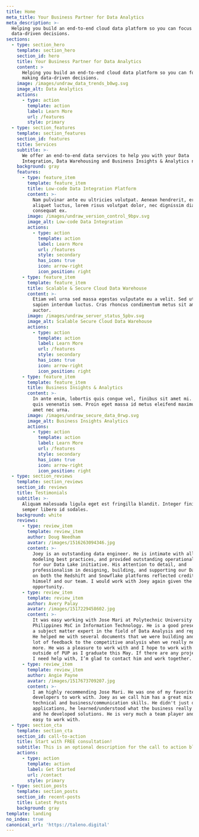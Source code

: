 ```yaml
---
title: Home
meta_title: Your Business Partner for Data Analytics
meta_description: >-
  Helping you build an end-to-end cloud data platform so you can focus on making
  data-driven decisions.
sections:
  - type: section_hero
    template: section_hero
    section_id: hero
    title: Your Business Partner for Data Analytics
    content: >
      Helping you build an end-to-end cloud data platform so you can focus on
      making data-driven decisions.
    image: /images/undraw_data_trends_b0wg.svg
    image_alt: Data Analytics
    actions:
      - type: action
        template: action
        label: Learn More
        url: /features
        style: primary
  - type: section_features
    template: section_features
    section_id: features
    title: Services
    subtitle: >-
      We offer an end-to-end data services to help you with your Data
      Integration, Data Warehousing and Business Insights & Analytics needs.
    background: gray
    features:
      - type: feature_item
        template: feature_item
        title: Low-code Data Integration Platform
        content: >-
          Nam pulvinar ante eu ultricies volutpat. Aenean hendrerit, eros sed
          aliquet luctus, lorem risus volutpat dolor, nec dignissim diam neque
          consequat ex.
        image: /images/undraw_version_control_9bpv.svg
        image_alt: Low-code Data Integration
        actions:
          - type: action
            template: action
            label: Learn More
            url: /features
            style: secondary
            has_icon: true
            icon: arrow-right
            icon_position: right
      - type: feature_item
        template: feature_item
        title: Scalable & Secure Cloud Data Warehouse
        content: >-
          Etiam vel urna sed massa egestas vulputate eu a velit. Sed ut nisl nec
          sapien interdum luctus. Cras rhoncus condimentum metus sit amet
          auctor.
        image: /images/undraw_server_status_5pbv.svg
        image_alt: Scalable Secure Cloud Data Warehouse
        actions:
          - type: action
            template: action
            label: Learn More
            url: /features
            style: secondary
            has_icon: true
            icon: arrow-right
            icon_position: right
      - type: feature_item
        template: feature_item
        title: Business Insights & Analytics
        content: >-
          In ante enim, lobortis quis congue vel, finibus sit amet mi. Aenean
          quis venenatis sem. Proin eget massa id metus eleifend maximus sit
          amet nec urna.
        image: /images/undraw_secure_data_0rwp.svg
        image_alt: Business Insights Analytics
        actions:
          - type: action
            template: action
            label: Learn More
            url: /features
            style: secondary
            has_icon: true
            icon: arrow-right
            icon_position: right
  - type: section_reviews
    template: section_reviews
    section_id: reviews
    title: Testimonials
    subtitle: >-
      Aliquam malesuada ligula eget est fringilla blandit. Integer finibus
      semper libero id sodales. 
    background: white
    reviews:
      - type: review_item
        template: review_item
        author: Doug Needham
        avatar: /images/1516263094346.jpg
        content: >-
          Joey is an outstanding data engineer. He is intimate with all the data
          modeling best practices, and provided outstanding operational support
          for our Data Lake initiative. His attention to detail, and
          professionalism in designing, building, and supporting our Data Lake
          on both the Redshift and Snowflake platforms reflected credit upon
          himself and our team. I would work with Joey again given the
          opportunity.
      - type: review_item
        template: review_item
        author: Avery Palay
        avatar: /images/1517229458602.jpg
        content: >-
          It was easy working with Jose Mari at Polytechnic University of the
          Philippines MsC in Information Technology. He is a good presenter and
          a subject matter expert in the field of Data Analysis and reporting.
          He helped me with several documents that we were building and added a
          lot of feedback to the competitive analysis when we really needed
          more. He was a pleasure to work with and I hope to work with him again
          outside of PUP as I graduate this May. If there are any projects that
          I need help with, I’m glad to contact him and work together.
      - type: review_item
        template: review_item
        author: Angie Payne
        avatar: /images/1517673709207.jpg
        content: >-
          I am highly recommending Jose Mari. He was one of my favorite
          developers to work with. Joey as we call him has a great mix of
          technical and business/communication skills. He didn't just develop
          applications, he learned/understood what the business really wanted
          and he developed solutions. He is very much a team player and very
          easy to work with.
  - type: section_cta
    template: section_cta
    section_id: call-to-action
    title: Start with FREE consultation!
    subtitle: This is an optional description for the call to action block.
    actions:
      - type: action
        template: action
        label: Get Started
        url: /contact
        style: primary
  - type: section_posts
    template: section_posts
    section_id: recent-posts
    title: Latest Posts
    background: gray
template: landing
no_index: true
canonical_url: 'https://taleno.digital'
---
```

